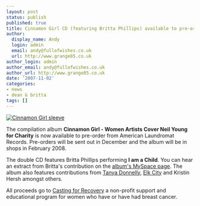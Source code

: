 ```yaml
---
layout: post
status: publish
published: true
title: Cinnamon Girl CD (featuring Britta Phillips) available to pre-order
author:
  display_name: Andy
  login: admin
  email: andy@fullofwishes.co.uk
  url: http://www.grange85.co.uk
author_login: admin
author_email: andy@fullofwishes.co.uk
author_url: http://www.grange85.co.uk
date: '2007-11-02'
categories:
- news
- dean & britta
tags: []
---
```

<div class="imagebox-a"><a href="https://media.fullofwishes.co.uk/ahfow/uploads/bp-cinnamon-girl.jpg" title="Cinnamon Girl sleeve"><img src="https://media.fullofwishes.co.uk/ahfow/uploads/bp-cinnamon-girl.jpg" alt='Cinnamon Girl sleeve' /></a></div>
<p>The compilation album <strong>Cinnamon Girl - Women Artists Cover Neil Young for Charity</strong> is now available to pre-order from American Laundromat Records. Pre-orders will be sent out in December and the album will be in shops in February 2008.</p>
<p>The double CD features Britta Phillips performing <strong>I am a Child</strong>. You can hear an extract from Britta's contribution on the <a href="http://www.myspace.com/cinnamongirltribute">album's MySpace page</a>. The album also features contributions from <a href="http://www.tanyadonelly.com/">Tanya Donnelly</a>, <a href="http://www.elkcity.net/">Elk City</a> and Kristin Hersh amongst others.</p>
<p>All proceeds go to <a href="http://www.castingforrecovery.org/">Casting for Recovery</a> a non-profit support and educational program for women who have or have had breast cancer.</p>
